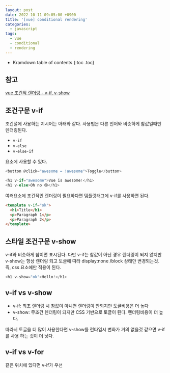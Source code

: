 ```yaml
---
layout: post
date: 2022-10-11 09:05:00 +0900
title: '[vue] conditional rendering'
categories:
  - javascript
tags:
  - vue
  - conditional
  - rendering
---
```


* Kramdown table of contents
{:toc .toc}

## 참고

[vue 조건적 렌더링 - v-if, v-show](https://vuejs.org/guide/essentials/conditional.html)


## 조건구문 v-if

조건절에 사용하는 지시어는 아래와 같다. 사용법은 다른 언어와 비슷하게 참값일때만 렌더링된다. 

- `v-if`
- `v-else`
- `v-else-if`

요소에 사용할 수 있다. 

```js
<button @click="awesome = !awesome">Toggle</button>

<h1 v-if="awesome">Vue is awesome!</h1>
<h1 v-else>Oh no 😢</h1>
```


여러요소에 조건적인 렌더링이 필요하다면 템플릿태그에 v-if를 사용하면 된다. 

```html
<template v-if="ok">
  <h1>Title</h1>
  <p>Paragraph 1</p>
  <p>Paragraph 2</p>
</template>
```



## 스타일 조건구문 v-show

v-if와 비슷하게 참이면 표시된다. 다만 v-if는 참값이 아닌 경우 렌더링이 되지 않지만 v-show는 항상 렌더링 되고 토글에 따라 display:none /block 상태만 변경되는것. 즉, css 요소에만 적용이 된다. 

```js
<h1 v-show="ok">Hello!</h1>
```


## v-if vs v-show

- v-if: 최초 렌더링 시 참값이 아니면 렌더링이 안되지만 토글비용은 더 높다
- v-show: 무조건 렌더링이 되지만 CSS 기반으로 토글이 된다. 렌더링비용이 더 높다. 

따라서 토글을 더 많이 사용한다면  v-show를 런타임시 변화가 거의 없을것 같으면  v-if를 사용 하는 것이 더 낫다. 



## v-if vs v-for

같은 위치에 있다면 v-if가 우선
